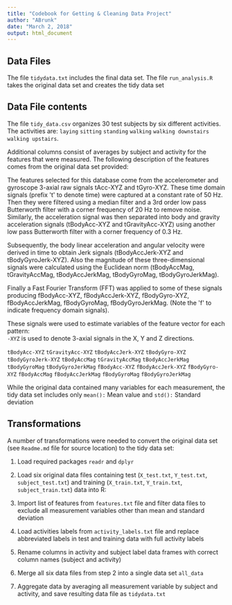 ```yaml
---
title: "Codebook for Getting & Cleaning Data Project"
author: "ABrunk"
date: "March 2, 2018"
output: html_document
---
```


## Data Files

The file `tidydata.txt` includes the final data set.  The file `run_analysis.R` takes the original data set and creates the tidy data set

## Data File contents

The file `tidy_data.csv` organizes 30 test subjects by six different activities.  The activities are:
`laying`
`sitting`
`standing`
`walking`
`walking downstairs`
`walking upstairs`.

Additional columns consist of averages by subject and activity for the features that were measured.  The following description of the features comes from the original data set provided:

The features selected for this database come from the accelerometer and gyroscope 3-axial raw signals tAcc-XYZ and tGyro-XYZ. These time domain signals (prefix 't' to denote time) were captured at a constant rate of 50 Hz. Then they were filtered using a median filter and a 3rd order low pass Butterworth filter with a corner frequency of 20 Hz to remove noise. Similarly, the acceleration signal was then separated into body and gravity acceleration signals (tBodyAcc-XYZ and tGravityAcc-XYZ) using another low pass Butterworth filter with a corner frequency of 0.3 Hz. 

Subsequently, the body linear acceleration and angular velocity were derived in time to obtain Jerk signals (tBodyAccJerk-XYZ and tBodyGyroJerk-XYZ). Also the magnitude of these three-dimensional signals were calculated using the Euclidean norm (tBodyAccMag, tGravityAccMag, tBodyAccJerkMag, tBodyGyroMag, tBodyGyroJerkMag). 

Finally a Fast Fourier Transform (FFT) was applied to some of these signals producing fBodyAcc-XYZ, fBodyAccJerk-XYZ, fBodyGyro-XYZ, fBodyAccJerkMag, fBodyGyroMag, fBodyGyroJerkMag. (Note the 'f' to indicate frequency domain signals). 

These signals were used to estimate variables of the feature vector for each pattern:  
`-XYZ` is used to denote 3-axial signals in the X, Y and Z directions.

`tBodyAcc-XYZ`
`tGravityAcc-XYZ`
`tBodyAccJerk-XYZ`
`tBodyGyro-XYZ`
`tBodyGyroJerk-XYZ`
`tBodyAccMag`
`tGravityAccMag`
`tBodyAccJerkMag`
`tBodyGyroMag`
`tBodyGyroJerkMag`
`fBodyAcc-XYZ`
`fBodyAccJerk-XYZ`
`fBodyGyro-XYZ`
`fBodyAccMag`
`fBodyAccJerkMag`
`fBodyGyroMag`
`fBodyGyroJerkMag`

While the original data contained many variables for each measurement, the tidy data set includes only `mean():` Mean value and `std():` Standard deviation

## Transformations

A number of transformations were needed to convert the original data set (see `Readme.md` file for source location) to the tidy data set:

1. Load required packages `readr` and `dplyr`

2. Load six original data files containing test (`X_test.txt`, `Y_test.txt`, `subject_test.txt`) and training (`X_train.txt`, `Y_train.txt`, `subject_train.txt`) data into R:

3. Import list of features from `features.txt` file and filter data files to exclude all measurement variables other than mean and standard deviation

4. Load activities labels from `activity_labels.txt` file and replace abbreviated labels in test and training data with full activity labels

5. Rename columns in activity and subject label data frames with correct column names (subject and activity)

6. Merge all six data files from step 2 into a single data set `all_data`

7. Aggregate data by averaging all measurement variable by subject and activity, and save resulting data file as `tidydata.txt`

